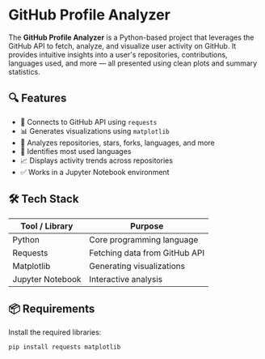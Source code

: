 # GitHub Profile Analyzer

The **GitHub Profile Analyzer** is a Python-based project that leverages the GitHub API to fetch, analyze, and visualize user activity on GitHub. It provides intuitive insights into a user's repositories, contributions, languages used, and more — all presented using clean plots and summary statistics.

## 🔍 Features

- 🔗 Connects to GitHub API using `requests`
- 📊 Generates visualizations using `matplotlib`
- 📁 Analyzes repositories, stars, forks, languages, and more
- 🧠 Identifies most used languages
- 📈 Displays activity trends across repositories
- ✅ Works in a Jupyter Notebook environment

## 🛠️ Tech Stack

| Tool / Library   | Purpose                       |
|------------------|-------------------------------|
| Python           | Core programming language     |
| Requests         | Fetching data from GitHub API |
| Matplotlib       | Generating visualizations     |
| Jupyter Notebook | Interactive analysis          |

## 📦 Requirements

Install the required libraries:

```bash
pip install requests matplotlib
